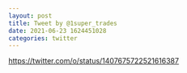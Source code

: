 ```yaml
--- 
layout: post 
title: Tweet by @1super_trades 
date: 2021-06-23 1624451028 
categories: twitter 
--- 
```

https://twitter.com/o/status/1407675722521616387